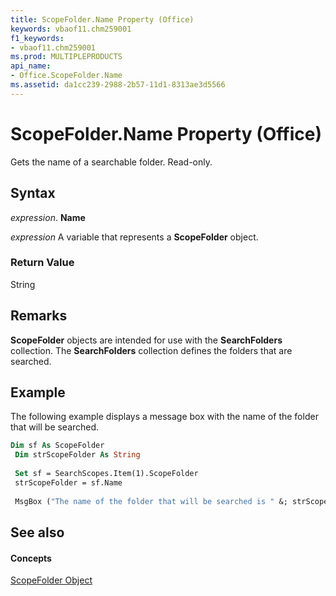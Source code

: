 ```yaml
---
title: ScopeFolder.Name Property (Office)
keywords: vbaof11.chm259001
f1_keywords:
- vbaof11.chm259001
ms.prod: MULTIPLEPRODUCTS
api_name:
- Office.ScopeFolder.Name
ms.assetid: da1cc239-2988-2b57-11d1-8313ae3d5566
---
```



# ScopeFolder.Name Property (Office)

Gets the name of a searchable folder. Read-only.


## Syntax

 _expression_. **Name**

 _expression_ A variable that represents a **ScopeFolder** object.


### Return Value

String


## Remarks

 **ScopeFolder** objects are intended for use with the **SearchFolders** collection. The **SearchFolders** collection defines the folders that are searched.


## Example

The following example displays a message box with the name of the folder that will be searched.


```vb
Dim sf As ScopeFolder 
 Dim strScopeFolder As String 
 
 Set sf = SearchScopes.Item(1).ScopeFolder 
 strScopeFolder = sf.Name 
 
 MsgBox ("The name of the folder that will be searched is " &; strScopeFolder) 

```


## See also


#### Concepts


[ScopeFolder Object](scopefolder-object-office.md)

